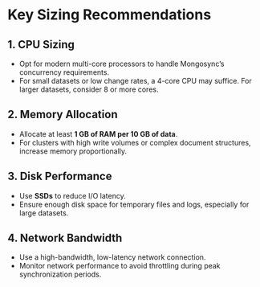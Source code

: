 # Key Sizing Recommendations

## **1. CPU Sizing**
- Opt for modern multi-core processors to handle Mongosync’s concurrency requirements.
- For small datasets or low change rates, a 4-core CPU may suffice. For larger datasets, consider 8 or more cores.

## **2. Memory Allocation**
- Allocate at least **1 GB of RAM per 10 GB of data**.
- For clusters with high write volumes or complex document structures, increase memory proportionally.

## **3. Disk Performance**
- Use **SSDs** to reduce I/O latency.
- Ensure enough disk space for temporary files and logs, especially for large datasets.

## **4. Network Bandwidth**
- Use a high-bandwidth, low-latency network connection.
- Monitor network performance to avoid throttling during peak synchronization periods.
